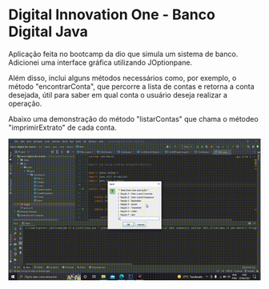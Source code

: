 # Digital Innovation One - Banco Digital Java
Aplicação feita no bootcamp da dio que simula um sistema de banco. Adicionei uma interface gráfica utilizando JOptionpane.

Além disso, inclui alguns métodos necessários como, por exemplo, o método "encontrarConta", que percorre a lista de contas e retorna a conta desejada, útil para saber em qual conta o usuário deseja realizar a operação.

Abaixo uma demonstração do método "listarContas" que chama o métodeo "imprimirExtrato" de cada conta.

![](https://github.com/peterson-007/dio-banco-digital/blob/master/Demostracao%20banco%20digital%20(1).gif)


